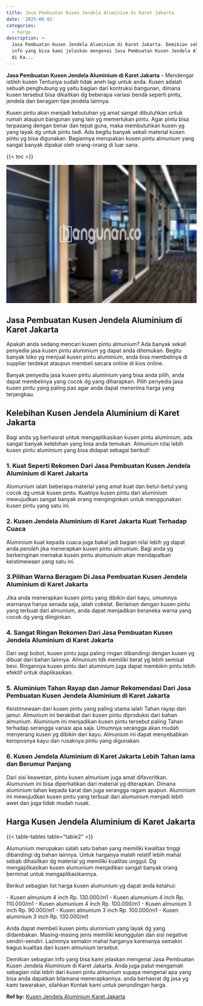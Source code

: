 ```yaml
---
title: Jasa Pembuatan Kusen Jendela Aluminium di Karet Jakarta
date: '2025-08-01'
categories:
  - harga
description: >-
  Jasa Pembuatan Kusen Jendela Aluminium di Karet Jakarta. Demikian sebagian
  info yang bisa kami jelaskan mengenai Jasa Pembuatan Kusen Jendela Aluminium
  di Ka...
---
```


**Jasa Pembuatan Kusen Jendela Aluminium di Karet Jakarta** – Mendengar istileh kusen Tentunya sudah tidak aneh lagi untuk anda. Kusen adalah sebuah penghubung yg yaitu bagian dari kontruksi bangunan, dimana kusen tersebut bisa dikaitkan dg beberapa variasi benda seperti pintu, jendela dan beragam tipe jendela lainnya.

Kusen pintu akan menjadi kebutuhan yg amat sangat dibutuhkan untuk rumah ataupun bangunan yang lain yg memerlukan pintu. Agar pintu bisa terpasang dengan benar dan tepat guna, maka membutuhkan kusen yg yang layak dg untuk pintu tadi. Ada begitu banyak sekali material kusen pintu yg bisa digunakan. Bagiannya merupakan kusen pintu almunium yang sangat banyak dipakai oleh orang-orang di luar sana.

{{< toc >}}

![Jasa Pembuatan Kusen Jendela Aluminium di Karet Jakarta](/images/harga-kusen-jendela-alumunium-45.png)

## Jasa Pembuatan Kusen Jendela Aluminium di Karet Jakarta

Apakah anda sedang mencari kusen pintu almunium? Ada banyak sekali penyedia jasa kusen pintu aluminium yg dapat anda ditemukan. Begitu banyak toko yg menjual kusen pintu aluminium, anda bisa membelinya di supplier terdekat ataupun membeli secara online di kios online.

Banyak penyedia jasa kusen pintu aluminium yang bisa anda pilih, anda dapat membelinya yang cocok dg yang diharapkan. Pilih penyedia jasa kusen pintu yang paling pas agar anda dapat menerima harga yang terjangkau.

## Kelebihan Kusen Jendela Aluminium di Karet Jakarta

Bagi anda yg berhasrat untuk mengaplikasikan kusen pintu aluminium, ada sangat banyak kelebihan yang bisa anda temukan. Almunium nilai lebih kusen pintu aluminium yang bisa didapat sebagai berikut!

### 1\. Kuat Seperti Rekomen Dari Jasa Pembuatan Kusen Jendela Aluminium di Karet Jakarta

Alumunium ialah beberapa material yang amat kuat dan betul-betul yang cocok dg untuk kusen pintu. Kuatnya kusen pintu dari aluminium mewujudkan sangat banyak orang menginginkan untuk menggunakan kusen pintu yang satu ini.

### 2\. Kusen Jendela Aluminium di Karet Jakarta Kuat Terhadap Cuaca

Aluminium kuat kepada cuaca juga bakal jadi bagian nilai lebih yg dapat anda peroleh jika menerapkan kusen pintu almunium. Bagi anda yg berkeinginan memakai kusen pintu alumunium akan mendapatkan keistimewaan yang satu ini.

### 3.Pilihan Warna Beragam Di Jasa Pembuatan Kusen Jendela Aluminium di Karet Jakarta

Jika anda menerapkan kusen pintu yang dibikin dari kayu, umumnya warnanya hanya senada saja, ialah cokelat. Berlainan dengan kusen pintu yang terbuat dari almunium, anda dapat menjadikan beraneka warna yang cocok dg yang diinginkan.

### 4\. Sangat Ringan Rekomen Dari Jasa Pembuatan Kusen Jendela Aluminium di Karet Jakarta

Dari segi bobot, kusen pintu juga paling ringan dibandingi dengan kusen yg dibuat dari bahan lainnya. Almunium tdk memiliki berat yg lebih semisal besi. Ringannya kusen pintu dari aluminium juga dapat membikin pintu lebih efektif untuk diaplikasikan.

### 5\. Aluminium Tahan Rayap dan Jamur Rekomendasi Dari Jasa Pembuatan Kusen Jendela Aluminium di Karet Jakarta

Keistimewaan dari kusen pintu yang paling utama ialah Tahan rayap dan jamur. Almunium ini berakibat dari kusen pintu diproduksi dari bahan almunium. Aluminium ini menjadikan kusen pintu tersebut paling Tahan terhadap serangga variasi apa saja. Umumnya serangga akan mudah menyerang kusen yg dibikin dari kayu. Almunium ini dapat menyebabkan keroposnya kayu dan rusaknya pintu yang digunakan.

### 6\. Kusen Jendela Aluminium di Karet Jakarta Lebih Tahan lama dan Berumur Panjang

Dari sisi keawetan, pintu kusen almunium juga amat difavoritkan. Alumunium ini bisa diperhatikan dari material yg diterapkan. Dimana aluminium tahan kepada karat dan juga serangga ragam apapun. Aluminium ini mewujudkan kusen pintu yang terbuat dari alumunium menjadi lebih awet dan juga tidak mudah rusak.

## Harga Kusen Jendela Aluminium di Karet Jakarta

{{< table-tables table="table2" >}}

Alumunium merupakan salah satu bahan yang memiliki kwalitas tinggi dibandingi dg bahan lainnya. Untuk harganya malah relatif lebih mahal sebab dihasilkan dg material yg memiliki kualitas unggul. Dg mengaplikasikan kusen alumunium menjadikan sangat banyak orang berminat untuk mengaplikasikannya.

Berikut sebagian list harga kusen alumunium yg dapat anda ketahui:

\- Kusen almunium 4 inch Rp. 130.000/m1 - Kusen alumunium 4 inch Rp. 110.000/m1 - Kusen alumunium 4 inch Rp. 100.000/m1 - Kusen almunium 3 inch Rp. 90.000/m1 - Kusen almunium 3 inch Rp. 100.000/m1 - Kusen aluminium 3 inch Rp. 130.000/m1

Anda dapat membeli kusen pintu aluminium yang layak dg yang didambakan. Masing-masing jenis memiliki keunggulan dan sisi negative sendiri-sendiri. Lazimnya semakin mahal harganya karenanya semakin bagus kualitas dari kusen almunium tersebut.

Demikian sebagian info yang bisa kami jelaskan mengenai Jasa Pembuatan Kusen Jendela Aluminium di Karet Jakarta. Anda juga patut mengamati sebagian nilai lebih dari kusen pintu almunium supaya mengenal apa yang bisa anda dapatkan bilamana menerapkannya. anda berhasrat dg jasa yg kami tawarakan, silahkan Kontak kami untuk perundingan harga.

**Ref by:** [Kusen Jendela Aluminium Karet Jakarta](https://id.wikipedia.org/wiki/Kusen)
